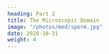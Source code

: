 ```yaml
---
heading: Part 2
title: The Microscopic Domain
image: "/photos/med/sperm.jpg"
date: 2020-10-31
weight: 4
---
```


